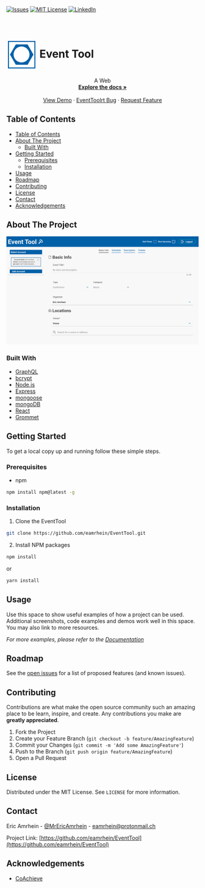 [![Issues][issues-shield]][issues-url]
[![MIT License][license-shield]][license-url]
[![LinkedIn][linkedin-shield]][linkedin-url]

<!-- PROJECT LOGO -->
<br />
<p align="center">
     <h1 align="center> 
          <a href="https://github.com/eamrhein/EventTool">
               <img style="vertical-align:middle" src="images/logo.png" alt="Logo" width="80" height="80">
          </a>
          Event Tool
    </h1>
  <p align="center">
    A Web
    <br />
    <a href="https://github.com/eamrhein/EventTool"><strong>Explore the docs »</strong></a>
    <br />
    <br />
    <a href="verticle-align:center"https://github.com/eamrhein/EventTool">View Demo</a>
    ·
    <a href="https://github.com/eamrhein/EventTool/issues">EventToolrt Bug</a>
    ·
    <a href="https://github.com/eamrhein/EventTool/issues">Request Feature</a>
  </p>
</p>

<!-- TABLE OF CONTENTS -->

## Table of Contents

- [Table of Contents](#table-of-contents)
- [About The Project](#about-the-project)
  - [Built With](#built-with)
- [Getting Started](#getting-started)
  - [Prerequisites](#prerequisites)
  - [Installation](#installation)
- [Usage](#usage)
- [Roadmap](#roadmap)
- [Contributing](#contributing)
- [License](#license)
- [Contact](#contact)
- [Acknowledgements](#acknowledgements)

<!-- ABOUT THE PROJECT -->

## About The Project

[![Product Name Screen Shot][product-screenshot]](https://example.com)

### Built With

- [GraphQL](https://graphql.org/)
- [bcrypt](https://github.com/kelektiv/node.bcrypt.js)
- [Node.js](https://nodejs.org/)
- [Express](https://expressjs.com/)
- [mongoose](https://mongoosejs.com/)
- [mongoDB](https://www.mongodb.com/)
- [React](https://reactjs.org/)
- [Grommet](https://v2.grommet.io/)

<!-- GETTING STARTED -->

## Getting Started

To get a local copy up and running follow these simple steps.

### Prerequisites

- npm

```sh
npm install npm@latest -g
```

### Installation

1. Clone the EventTool

```sh
git clone https://github.com/eamrhein/EventTool.git
```

2. Install NPM packages

```sh
npm install
```

or

```sh
yarn install
```

<!-- USAGE EXAMPLES -->

## Usage

Use this space to show useful examples of how a project can be used. Additional screenshots, code examples and demos work well in this space. You may also link to more resources.

_For more examples, please refer to the [Documentation](https://example.com)_

<!-- ROADMAP -->

## Roadmap

See the [open issues](https://github.com/eamrhein/EventTool/issues) for a list of proposed features (and known issues).

<!-- CONTRIBUTING -->

## Contributing

Contributions are what make the open source community such an amazing place to be learn, inspire, and create. Any contributions you make are **greatly appreciated**.

1. Fork the Project
2. Create your Feature Branch (`git checkout -b feature/AmazingFeature`)
3. Commit your Changes (`git commit -m 'Add some AmazingFeature'`)
4. Push to the Branch (`git push origin feature/AmazingFeature`)
5. Open a Pull Request

<!-- LICENSE -->

## License

Distributed under the MIT License. See `LICENSE` for more information.

<!-- CONTACT -->

## Contact

Eric Amrhein - [@MrEricAmrhein](https://twitter.com/MrEricAmrhein) - eamrhein@protonmail.ch

Project Link: [https://github.com/eamrhein/EventTool](https://github.com/eamrhein/EventTool)

<!-- ACKNOWLEDGEMENTS -->

## Acknowledgements

- [CoAchieve](https://coachieve.co)

<!-- MARKDOWN LINKS & IMAGES -->
<!-- https://www.markdownguide.org/basic-syntax/#reference-style-links -->

[issues-shield]: https://img.shields.io/github/issues/eamrhein/EventTool.svg?style=flat-square
[issues-url]: https://github.com/eamrhein/EventTool/issues
[license-shield]: https://img.shields.io/github/license/eamrhein/EventTool?style=flat-square
[license-url]: https://github.com/eamrhein/EventTool/blob/master/LICENSE
[linkedin-shield]: https://img.shields.io/badge/-LinkedIn-black.svg?style=flat-square&logo=linkedin&colorB=555
[linkedin-url]: https://linkedin.com/in/eamrhein
[product-screenshot]: images/screenshot.png
